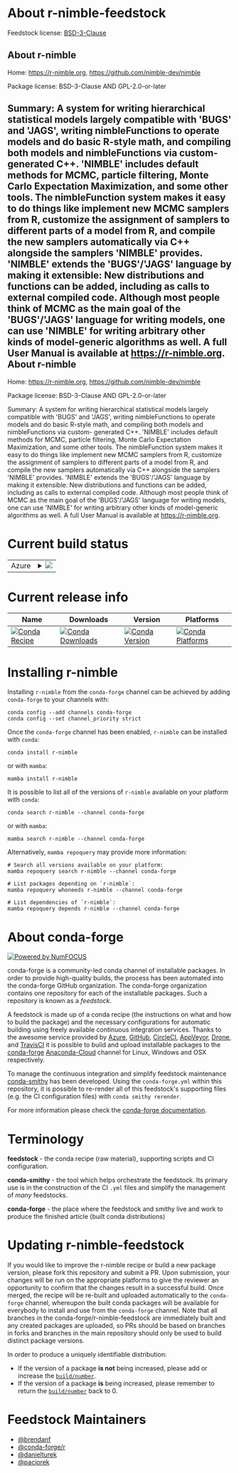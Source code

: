 About r-nimble-feedstock
========================

Feedstock license: [BSD-3-Clause](https://github.com/conda-forge/r-nimble-feedstock/blob/main/LICENSE.txt)

About r-nimble
--------------

Home: https://r-nimble.org, https://github.com/nimble-dev/nimble

Package license: BSD-3-Clause AND GPL-2.0-or-later

Summary: A system for writing hierarchical statistical models largely compatible with 'BUGS' and 'JAGS', writing nimbleFunctions to operate models and do basic R-style math, and compiling both models and nimbleFunctions via custom- generated C++. 'NIMBLE' includes default methods for MCMC, particle filtering, Monte Carlo Expectation Maximization, and some other tools. The nimbleFunction system makes it easy to do things like implement new MCMC samplers from R, customize the assignment of samplers to different parts of a model from R, and compile the new samplers automatically via C++ alongside the samplers 'NIMBLE' provides. 'NIMBLE' extends the 'BUGS'/'JAGS' language by making it extensible: New distributions and functions can be added, including as calls to external compiled code. Although most people think of MCMC as the main goal of the 'BUGS'/'JAGS' language for writing models, one can use 'NIMBLE' for writing arbitrary other kinds of model-generic algorithms as well. A full User Manual is available at <https://r-nimble.org>.
About r-nimble
--------------

Home: https://r-nimble.org, https://github.com/nimble-dev/nimble

Package license: BSD-3-Clause AND GPL-2.0-or-later

Summary: A system for writing hierarchical statistical models largely compatible with 'BUGS' and 'JAGS', writing nimbleFunctions to operate models and do basic R-style math, and compiling both models and nimbleFunctions via custom- generated C++. 'NIMBLE' includes default methods for MCMC, particle filtering, Monte Carlo Expectation Maximization, and some other tools. The nimbleFunction system makes it easy to do things like implement new MCMC samplers from R, customize the assignment of samplers to different parts of a model from R, and compile the new samplers automatically via C++ alongside the samplers 'NIMBLE' provides. 'NIMBLE' extends the 'BUGS'/'JAGS' language by making it extensible: New distributions and functions can be added, including as calls to external compiled code. Although most people think of MCMC as the main goal of the 'BUGS'/'JAGS' language for writing models, one can use 'NIMBLE' for writing arbitrary other kinds of model-generic algorithms as well. A full User Manual is available at <https://r-nimble.org>.

Current build status
====================


<table>
    
  <tr>
    <td>Azure</td>
    <td>
      <details>
        <summary>
          <a href="https://dev.azure.com/conda-forge/feedstock-builds/_build/latest?definitionId=10268&branchName=main">
            <img src="https://dev.azure.com/conda-forge/feedstock-builds/_apis/build/status/r-nimble-feedstock?branchName=main">
          </a>
        </summary>
        <table>
          <thead><tr><th>Variant</th><th>Status</th></tr></thead>
          <tbody><tr>
              <td>linux_64_r_base4.2</td>
              <td>
                <a href="https://dev.azure.com/conda-forge/feedstock-builds/_build/latest?definitionId=10268&branchName=main">
                  <img src="https://dev.azure.com/conda-forge/feedstock-builds/_apis/build/status/r-nimble-feedstock?branchName=main&jobName=linux&configuration=linux%20linux_64_r_base4.2" alt="variant">
                </a>
              </td>
            </tr><tr>
              <td>linux_64_r_base4.3</td>
              <td>
                <a href="https://dev.azure.com/conda-forge/feedstock-builds/_build/latest?definitionId=10268&branchName=main">
                  <img src="https://dev.azure.com/conda-forge/feedstock-builds/_apis/build/status/r-nimble-feedstock?branchName=main&jobName=linux&configuration=linux%20linux_64_r_base4.3" alt="variant">
                </a>
              </td>
            </tr><tr>
              <td>osx_64_r_base4.2</td>
              <td>
                <a href="https://dev.azure.com/conda-forge/feedstock-builds/_build/latest?definitionId=10268&branchName=main">
                  <img src="https://dev.azure.com/conda-forge/feedstock-builds/_apis/build/status/r-nimble-feedstock?branchName=main&jobName=osx&configuration=osx%20osx_64_r_base4.2" alt="variant">
                </a>
              </td>
            </tr><tr>
              <td>osx_64_r_base4.3</td>
              <td>
                <a href="https://dev.azure.com/conda-forge/feedstock-builds/_build/latest?definitionId=10268&branchName=main">
                  <img src="https://dev.azure.com/conda-forge/feedstock-builds/_apis/build/status/r-nimble-feedstock?branchName=main&jobName=osx&configuration=osx%20osx_64_r_base4.3" alt="variant">
                </a>
              </td>
            </tr><tr>
              <td>win_64</td>
              <td>
                <a href="https://dev.azure.com/conda-forge/feedstock-builds/_build/latest?definitionId=10268&branchName=main">
                  <img src="https://dev.azure.com/conda-forge/feedstock-builds/_apis/build/status/r-nimble-feedstock?branchName=main&jobName=win&configuration=win%20win_64_" alt="variant">
                </a>
              </td>
            </tr>
          </tbody>
        </table>
      </details>
    </td>
  </tr>
</table>

Current release info
====================

| Name | Downloads | Version | Platforms |
| --- | --- | --- | --- |
| [![Conda Recipe](https://img.shields.io/badge/recipe-r--nimble-green.svg)](https://anaconda.org/conda-forge/r-nimble) | [![Conda Downloads](https://img.shields.io/conda/dn/conda-forge/r-nimble.svg)](https://anaconda.org/conda-forge/r-nimble) | [![Conda Version](https://img.shields.io/conda/vn/conda-forge/r-nimble.svg)](https://anaconda.org/conda-forge/r-nimble) | [![Conda Platforms](https://img.shields.io/conda/pn/conda-forge/r-nimble.svg)](https://anaconda.org/conda-forge/r-nimble) |

Installing r-nimble
===================

Installing `r-nimble` from the `conda-forge` channel can be achieved by adding `conda-forge` to your channels with:

```
conda config --add channels conda-forge
conda config --set channel_priority strict
```

Once the `conda-forge` channel has been enabled, `r-nimble` can be installed with `conda`:

```
conda install r-nimble
```

or with `mamba`:

```
mamba install r-nimble
```

It is possible to list all of the versions of `r-nimble` available on your platform with `conda`:

```
conda search r-nimble --channel conda-forge
```

or with `mamba`:

```
mamba search r-nimble --channel conda-forge
```

Alternatively, `mamba repoquery` may provide more information:

```
# Search all versions available on your platform:
mamba repoquery search r-nimble --channel conda-forge

# List packages depending on `r-nimble`:
mamba repoquery whoneeds r-nimble --channel conda-forge

# List dependencies of `r-nimble`:
mamba repoquery depends r-nimble --channel conda-forge
```


About conda-forge
=================

[![Powered by
NumFOCUS](https://img.shields.io/badge/powered%20by-NumFOCUS-orange.svg?style=flat&colorA=E1523D&colorB=007D8A)](https://numfocus.org)

conda-forge is a community-led conda channel of installable packages.
In order to provide high-quality builds, the process has been automated into the
conda-forge GitHub organization. The conda-forge organization contains one repository
for each of the installable packages. Such a repository is known as a *feedstock*.

A feedstock is made up of a conda recipe (the instructions on what and how to build
the package) and the necessary configurations for automatic building using freely
available continuous integration services. Thanks to the awesome service provided by
[Azure](https://azure.microsoft.com/en-us/services/devops/), [GitHub](https://github.com/),
[CircleCI](https://circleci.com/), [AppVeyor](https://www.appveyor.com/),
[Drone](https://cloud.drone.io/welcome), and [TravisCI](https://travis-ci.com/)
it is possible to build and upload installable packages to the
[conda-forge](https://anaconda.org/conda-forge) [Anaconda-Cloud](https://anaconda.org/)
channel for Linux, Windows and OSX respectively.

To manage the continuous integration and simplify feedstock maintenance
[conda-smithy](https://github.com/conda-forge/conda-smithy) has been developed.
Using the ``conda-forge.yml`` within this repository, it is possible to re-render all of
this feedstock's supporting files (e.g. the CI configuration files) with ``conda smithy rerender``.

For more information please check the [conda-forge documentation](https://conda-forge.org/docs/).

Terminology
===========

**feedstock** - the conda recipe (raw material), supporting scripts and CI configuration.

**conda-smithy** - the tool which helps orchestrate the feedstock.
                   Its primary use is in the construction of the CI ``.yml`` files
                   and simplify the management of *many* feedstocks.

**conda-forge** - the place where the feedstock and smithy live and work to
                  produce the finished article (built conda distributions)


Updating r-nimble-feedstock
===========================

If you would like to improve the r-nimble recipe or build a new
package version, please fork this repository and submit a PR. Upon submission,
your changes will be run on the appropriate platforms to give the reviewer an
opportunity to confirm that the changes result in a successful build. Once
merged, the recipe will be re-built and uploaded automatically to the
`conda-forge` channel, whereupon the built conda packages will be available for
everybody to install and use from the `conda-forge` channel.
Note that all branches in the conda-forge/r-nimble-feedstock are
immediately built and any created packages are uploaded, so PRs should be based
on branches in forks and branches in the main repository should only be used to
build distinct package versions.

In order to produce a uniquely identifiable distribution:
 * If the version of a package **is not** being increased, please add or increase
   the [``build/number``](https://docs.conda.io/projects/conda-build/en/latest/resources/define-metadata.html#build-number-and-string).
 * If the version of a package **is** being increased, please remember to return
   the [``build/number``](https://docs.conda.io/projects/conda-build/en/latest/resources/define-metadata.html#build-number-and-string)
   back to 0.

Feedstock Maintainers
=====================

* [@brendanf](https://github.com/brendanf/)
* [@conda-forge/r](https://github.com/conda-forge/r/)
* [@danielturek](https://github.com/danielturek/)
* [@paciorek](https://github.com/paciorek/)

